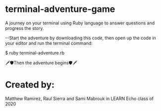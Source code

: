 # terminal-adventure-game

A journey on your terminal using Ruby language to answer questions and progress the story.

--Start the adventure by downloading this code, then open up the code in your editor and run the terminal command:

$ ruby terminal-adventure.rb 

🗡🛡Then the adventure begins🛡🗡

# Created by:

Matthew Ramirez, Raul Sierra and Sami Mabrouk in LEARN Echo class of 2020
